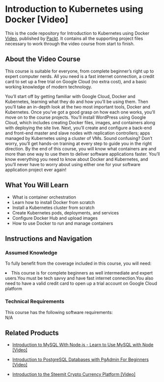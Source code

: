 


# Introduction to Kubernetes using Docker [Video]
This is the code repository for Introduction to Kubernetes using Docker [Video](https://www.packtpub.com/virtualization-and-cloud/introduction-kubernetes-using-docker-video), published by [Packt](https://www.packtpub.com/?utm_source=github). It contains all the supporting project files necessary to work through the video course from start to finish.
## About the Video Course
This course is suitable for everyone, from complete beginner’s right up to expert computer nerds. All you need is a fast internet connection, a credit card to set up a free trial on Google Cloud (no extra cost), and a basic working knowledge of modern technology.

You’ll start off by getting familiar with Google Cloud, Docker and Kubernetes, learning what they do and how you’ll be using them. Then you’ll take an in-depth look at the two most important tools, Docker and Kubernetes. Once you’ve got a good grasp on how each one works, you’ll move on to the course projects. You’ll install WordPress using Google Cloud, which includes creating Docker files, images, and containers along with deploying the site live. Next, you’ll create and configure a back-end and front-end master and slave nodes with replication controllers; apps managed by Kubernetes using a cluster of VMs. Sound confusing? Don’t worry, you’ll get hands-on training at every step to guide you in the right direction. By the end of this course, you will know what containers are and more than one way to use them to deliver software applications faster. You’ll know everything you need to know about Docker and Kubernetes, and you’ll never have to worry about using either one for your software application project ever again!



<H2>What You Will Learn</H2>
<DIV class=book-info-will-learn-text>
<UL>
<LI> What is container orchestration</LI>
<LI>Learn how to install Docker from scratch</LI>
<LI>Install a Kubernetes cluster from scratch</LI>
<LI>Create Kubernetes pods, deployments, and services</LI>
<LI>Configure Docker Hub and upload images</LI>
<LI>How to use Docker to run and manage containers</LI>
</UL></DIV>

## Instructions and Navigation
### Assumed Knowledge
To fully benefit from the coverage included in this course, you will need:<br/>
<DIV class=book-info-will-learn-text>
<LI> This course is for complete beginners as well intermediate and expert users.You must be tech savvy and have fast internet connection.You also need to have a valid credit card to open up a trial account on Google Cloud platform	</li>
<DIV>

### Technical Requirements
This course has the following software requirements:<br/>
N/A

## Related Products
* [Introduction to MySQL With Node.js - Learn to Use MySQL with Node [Video]
](https://www.packtpub.com/application-development/introduction-mysql-nodejs-learn-use-mysql-node-video)

* [Introduction to PostgreSQL Databases with PgAdmin For Beginners [Video]
]( https://www.packtpub.com/application-development/introduction-postgresql-databases-pgadmin-beginners-video)

* [Introduction to the Steemit Crypto Currency Platform [Video]
]( https://www.packtpub.com/application-development/introduction-steemit-crypto-currency-platform-video)

